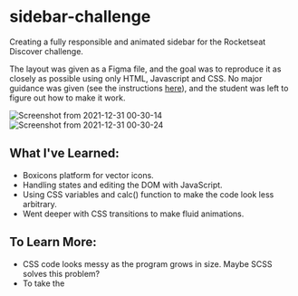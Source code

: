 # sidebar-challenge
Creating a fully responsible and animated sidebar for the Rocketseat Discover challenge.

The layout was given as a Figma file, and the goal was to reproduce it as closely as possible using only HTML, Javascript and CSS. No major guidance was given (see the instructions [here](https://efficient-sloth-d85.notion.site/Desafio-Sidebar-f2251eb4976941eb958326ea327ffeb9#14d234339c4545fab6c5aa2fce45d8ae)), and the student was left to figure out how to make it work.

![Screenshot from 2021-12-31 00-30-14](https://user-images.githubusercontent.com/85142222/147803397-fa843632-3cb2-478c-9398-323bf7d52c39.png)
![Screenshot from 2021-12-31 00-30-24](https://user-images.githubusercontent.com/85142222/147803420-8b72b8b8-0ce7-41b3-9f66-2a797f8a22ac.png)

## What I've Learned:
- Boxicons platform for vector icons.
- Handling states and editing the DOM with JavaScript.
- Using CSS variables and calc() function to make the code look less arbitrary.
- Went deeper with CSS transitions to make fluid animations.

## To Learn More:
- CSS code looks messy as the program grows in size. Maybe SCSS solves this problem?
- To take the <script> tag out of the body, I think we have to put the entire program inside a "on page load" event listener.
